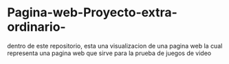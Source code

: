 # Pagina-web-Proyecto-extra-ordinario-
dentro de este repositorio, esta una visualizacion de una pagina web la cual representa una pagina web que sirve para la prueba de juegos de video 
